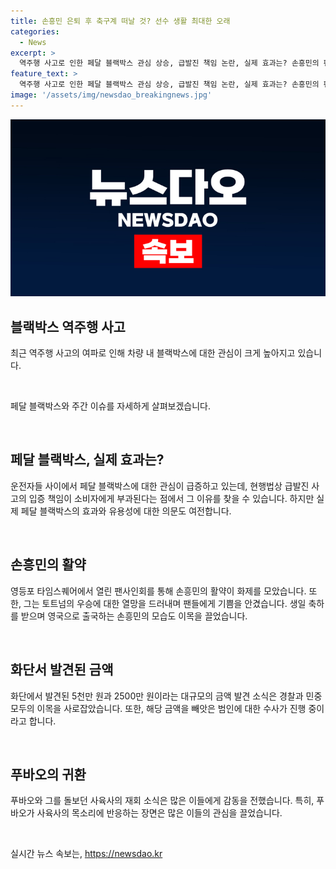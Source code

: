 ```yaml
---
title: 손흥민 은퇴 후 축구계 떠날 것? 선수 생활 최대한 오래
categories:
  - News
excerpt: >
  역주행 사고로 인한 페달 블랙박스 관심 상승, 급발진 책임 논란, 실제 효과는? 손흥민의 팬사인회 및 우승 열망, 경찰의 화단 금액 발견과 범죄 수사, 푸바오의 귀국 소식 등 다양한 이슈를 다룰 예정입니다.
feature_text: >
  역주행 사고로 인한 페달 블랙박스 관심 상승, 급발진 책임 논란, 실제 효과는? 손흥민의 팬사인회 및 우승 열망, 경찰의 화단 금액 발견과 범죄 수사, 푸바오의 귀국 소식 등 다양한 이슈를 다룰 예정입니다.
image: '/assets/img/newsdao_breakingnews.jpg'
---
```


<p><img src="/assets/img/newsdao_breakingnews.jpg" alt="bookingtag 속보" /></p>

<h2 data-ke-size="size26">블랙박스 역주행 사고</h2>

<p data-ke-size="size16">최근 역주행 사고의 여파로 인해 차량 내 블랙박스에 대한 관심이 크게 높아지고 있습니다.</p>

<p data-ke-size="size16">&nbsp;</p>

<p data-ke-size="size16">페달 블랙박스와 주간 이슈를 자세하게 살펴보겠습니다.</p>

<p data-ke-size="size16">&nbsp;</p>

<h2 data-ke-size="size26">페달 블랙박스, 실제 효과는?</h2>

<p data-ke-size="size16">운전자들 사이에서 페달 블랙박스에 대한 관심이 급증하고 있는데, 현행법상 급발진 사고의 입증 책임이 소비자에게 부과된다는 점에서 그 이유를 찾을 수 있습니다. 하지만 실제 페달 블랙박스의 효과와 유용성에 대한 의문도 여전합니다.</p>

<p data-ke-size="size16">&nbsp;</p>

<h2 data-ke-size="size26">손흥민의 활약</h2>

<p data-ke-size="size16">영등포 타임스퀘어에서 열린 팬사인회를 통해 손흥민의 활약이 화제를 모았습니다. 또한, 그는 토트넘의 우승에 대한 열망을 드러내며 팬들에게 기쁨을 안겼습니다. 생일 축하를 받으며 영국으로 출국하는 손흥민의 모습도 이목을 끌었습니다.</p>

<p data-ke-size="size16">&nbsp;</p>

<h2 data-ke-size="size26">화단서 발견된 금액</h2>

<p data-ke-size="size16">화단에서 발견된 5천만 원과 2500만 원이라는 대규모의 금액 발견 소식은 경찰과 민중 모두의 이목을 사로잡았습니다. 또한, 해당 금액을 빼앗은 범인에 대한 수사가 진행 중이라고 합니다.</p>

<p data-ke-size="size16">&nbsp;</p>

<h2 data-ke-size="size26">푸바오의 귀환</h2>

<p data-ke-size="size16">푸바오와 그를 돌보던 사육사의 재회 소식은 많은 이들에게 감동을 전했습니다. 특히, 푸바오가 사육사의 목소리에 반응하는 장면은 많은 이들의 관심을 끌었습니다.</p>

<p data-ke-size="size16">&nbsp;</p>
실시간 뉴스 속보는, <a href="https://newsdao.kr" rel="dofollow">https://newsdao.kr</a>


